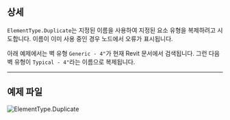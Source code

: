 ## 상세
`ElementType.Duplicate`는 지정된 이름을 사용하여 지정된 요소 유형을 복제하려고 시도합니다. 이름이 이미 사용 중인 경우 노드에서 오류가 표시됩니다.

아래 예제에서는 벽 유형 `Generic - 4"`가 현재 Revit 문서에서 검색됩니다. 그런 다음 벽 유형이 `Typical - 4"`라는 이름으로 복제됩니다.
___
## 예제 파일

![ElementType.Duplicate](./Revit.Elements.ElementType.Duplicate_img.jpg)
